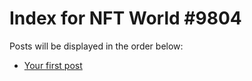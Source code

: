 # Index for NFT World #9804
Posts will be displayed in the order below:

- [Your first post](./001-first.md)

